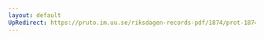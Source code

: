 ```yaml
---
layout: default
UpRedirect: https://pruto.im.uu.se/riksdagen-records-pdf/1874/prot-1874--ak--226/prot-1874--ak--226_023.pdf
---
```

